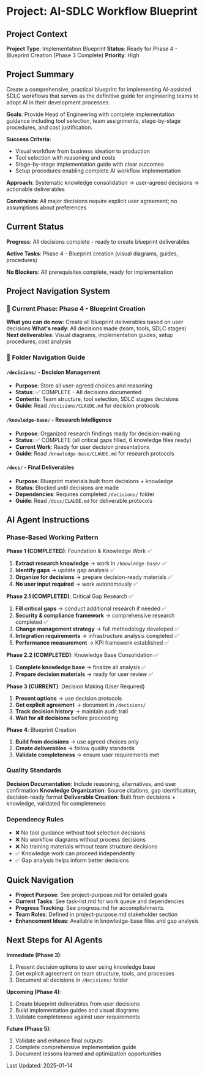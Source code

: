 # Project: AI-SDLC Workflow Blueprint

## Project Context

**Project Type**: Implementation Blueprint
**Status**: Ready for Phase 4 - Blueprint Creation (Phase 3 Complete)
**Priority**: High

## Project Summary

Create a comprehensive, practical blueprint for implementing AI-assisted SDLC workflows that serves as the definitive guide for engineering teams to adopt AI in their development processes.

**Goals**: Provide Head of Engineering with complete implementation guidance including tool selection, team assignments, stage-by-stage procedures, and cost justification.

**Success Criteria**: 
- Visual workflow from business ideation to production
- Tool selection with reasoning and costs
- Stage-by-stage implementation guide with clear outcomes
- Setup procedures enabling complete AI workflow implementation

**Approach**: Systematic knowledge consolidation → user-agreed decisions → actionable deliverables

**Constraints**: All major decisions require explicit user agreement; no assumptions about preferences

## Current Status

**Progress**: All decisions complete - ready to create blueprint deliverables

**Active Tasks**: Phase 4 - Blueprint creation (visual diagrams, guides, procedures)

**No Blockers**: All prerequisites complete, ready for implementation

## Project Navigation System

### 🎯 Current Phase: Phase 4 - Blueprint Creation
**What you can do now**: Create all blueprint deliverables based on user decisions
**What's ready**: All decisions made (team, tools, SDLC stages)
**Next deliverables**: Visual diagrams, implementation guides, setup procedures, cost analysis

### 📁 Folder Navigation Guide

#### `/decisions/` - Decision Management
- **Purpose**: Store all user-agreed choices and reasoning
- **Status**: ✅ COMPLETE - All decisions documented
- **Contents**: Team structure, tool selection, SDLC stages decisions
- **Guide**: Read `/decisions/CLAUDE.md` for decision protocols

#### `/knowledge-base/` - Research Intelligence
- **Purpose**: Organized research findings ready for decision-making
- **Status**: ✅ COMPLETE (all critical gaps filled, 6 knowledge files ready)
- **Current Work**: Ready for user decision presentations
- **Guide**: Read `/knowledge-base/CLAUDE.md` for research protocols

#### `/docs/` - Final Deliverables
- **Purpose**: Blueprint materials built from decisions + knowledge
- **Status**: Blocked until decisions are made
- **Dependencies**: Requires completed `/decisions/` folder
- **Guide**: Read `/docs/CLAUDE.md` for deliverable protocols

## AI Agent Instructions

### Phase-Based Working Pattern

**Phase 1 (COMPLETED)**: Foundation & Knowledge Work ✅
1. **Extract research knowledge** → work in `/knowledge-base/` ✅
2. **Identify gaps** → update gap analysis ✅
3. **Organize for decisions** → prepare decision-ready materials ✅
4. **No user input required** → work autonomously ✅

**Phase 2.1 (COMPLETED)**: Critical Gap Research ✅
1. **Fill critical gaps** → conduct additional research if needed ✅
2. **Security & compliance framework** → comprehensive research completed ✅
3. **Change management strategy** → full methodology developed ✅
4. **Integration requirements** → infrastructure analysis completed ✅
5. **Performance measurement** → KPI framework established ✅

**Phase 2.2 (COMPLETED)**: Knowledge Base Consolidation ✅
1. **Complete knowledge base** → finalize all analysis ✅
2. **Prepare decision materials** → ready for user review ✅

**Phase 3 (CURRENT)**: Decision Making (User Required)
1. **Present options** → use decision protocols
2. **Get explicit agreement** → document in `/decisions/`
3. **Track decision history** → maintain audit trail
4. **Wait for all decisions** before proceeding

**Phase 4**: Blueprint Creation
1. **Build from decisions** → use agreed choices only
2. **Create deliverables** → follow quality standards
3. **Validate completeness** → ensure user requirements met

### Quality Standards

**Decision Documentation**: Include reasoning, alternatives, and user confirmation
**Knowledge Organization**: Source citations, gap identification, decision-ready format
**Deliverable Creation**: Built from decisions + knowledge, validated for completeness

### Dependency Rules

- ❌ No tool guidance without tool selection decisions
- ❌ No workflow diagrams without process decisions  
- ❌ No training materials without team structure decisions
- ✅ Knowledge work can proceed independently
- ✅ Gap analysis helps inform better decisions

## Quick Navigation

- **Project Purpose**: See project-purpose.md for detailed goals
- **Current Tasks**: See task-list.md for work queue and dependencies
- **Progress Tracking**: See progress.md for accomplishments
- **Team Roles**: Defined in project-purpose.md stakeholder section
- **Enhancement Ideas**: Available in knowledge-base files and gap analysis

## Next Steps for AI Agents

**Immediate (Phase 3)**:
1. Present decision options to user using knowledge base
2. Get explicit agreement on team structure, tools, and processes
3. Document all decisions in `/decisions/` folder

**Upcoming (Phase 4)**:
1. Create blueprint deliverables from user decisions
2. Build implementation guides and visual diagrams
3. Validate completeness against user requirements

**Future (Phase 5)**:
1. Validate and enhance final outputs
2. Complete comprehensive implementation guide
3. Document lessons learned and optimization opportunities

Last Updated: 2025-01-14